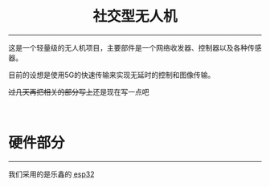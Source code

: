 <h1 style="text-align:center">社交型无人机</h1>
<hr/>
<p>这是一个轻量级的无人机项目，主要部件是一个网络收发器、控制器以及各种传感器。 </p>
<p>目前的设想是使用5G的快速传输来实现无延时的控制和图像传输。</p>
<p><del>过几天再把相关的部分写上</del>还是现在写一点吧</p>
<br/>
<h1>硬件部分</h2>
<hr/>
<p>我们采用的是乐鑫的
  <abbr title="点击进入官网">
    <a herf="https://www.espressif.com/">esp32</a>
   </abbe>
 </p>
